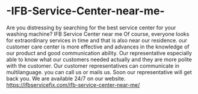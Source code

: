 # -IFB-Service-Center-near-me-
Are you distressing by searching for the best service center for your washing machine? IFB Service Center near me  Of course, everyone looks for extraordinary services in time and that is also near our residence. our customer care center is more effective and advances in the knowledge of our product and good communication ability. Our representative especially able to know what our customers needed actually and they are more polite with the customer. Our customer representatives can communicate in multilanguage. you can call us or mails us. Soon our representative will get back you. We are available 24/7 on our website.   https://ifbservicefix.com/ifb-service-center-near-me/
